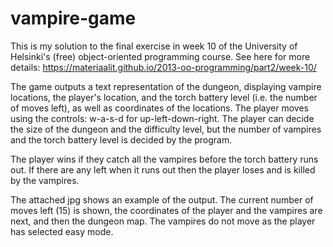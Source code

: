 # vampire-game
This is my solution to the final exercise in week 10 of the University of Helsinki's (free) object-oriented programming course. See here for more details: https://materiaalit.github.io/2013-oo-programming/part2/week-10/ 

The game outputs a text representation of the dungeon, displaying vampire locations, the player's location, and the torch battery level (i.e. the number of moves left), as well as coordinates of the locations. The player moves using the controls: w-a-s-d for up-left-down-right. The player can decide the size of the dungeon and the difficulty level, but the number of vampires and the torch battery level is decided by the program.

The player wins if they catch all the vampires before the torch battery runs out. If there are any left when it runs out then the player loses and is killed by the vampires.

The attached jpg shows an example of the output. The current number of moves left (15) is shown, the coordinates of the player and the vampires are next, and then the dungeon map. The vampires do not move as the player has selected easy mode. 


